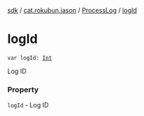[sdk](../../index.md) / [cat.rokubun.jason](../index.md) / [ProcessLog](index.md) / [logId](./log-id.md)

# logId

`var logId: `[`Int`](https://kotlinlang.org/api/latest/jvm/stdlib/kotlin/-int/index.html)

Log ID

### Property

`logId` - Log ID